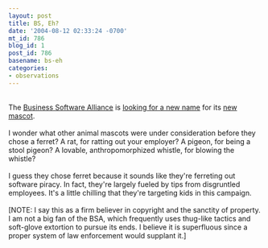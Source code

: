 ```yaml
---
layout: post
title: BS, Eh?
date: '2004-08-12 02:33:24 -0700'
mt_id: 786
blog_id: 1
post_id: 786
basename: bs-eh
categories:
- observations
---
```

<br />The <a href="http://www.bsa.org/">Business Software Alliance</a> is <a href="http://news.com.com/2100-1012_3-5303966.html">looking for a new name</a> for its <a href="http://www.playitcybersafe.com/">new mascot</a>.<br /><br />I wonder what other animal mascots were under consideration before they chose a ferret? A rat, for ratting out your employer? A pigeon, for being a stool pigeon? A lovable, anthropomorphized whistle, for blowing the whistle?<br /><br />I guess they chose ferret because it sounds like they're ferreting out software piracy. In fact, they're largely fueled by tips from disgruntled employees. It's a little chilling that they're targeting kids in this campaign.<br /><br />[NOTE: I say this as a firm believer in copyright and the sanctity of property. I am not a big fan of the BSA, which frequently uses thug-like tactics and soft-glove extortion to pursue its ends. I believe it is superfluous since a proper system of law enforcement would supplant it.]<br /><br /><br />
